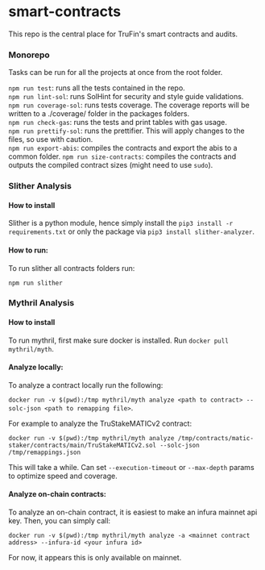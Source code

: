 # smart-contracts
This repo is the central place for TruFin's smart contracts and audits.

### Monorepo
Tasks can be run for all the projects at once from the root folder.

`npm run test`: runs all the tests contained in the repo.  
`npm run lint-sol`: runs SolHint for security and style guide validations.  
`npm run coverage-sol`: runs tests coverage. The coverage reports will be written to a ./coverage/ folder in the packages folders.  
`npm run check-gas`: runs the tests and print tables with gas usage.  
`npm run prettify-sol`: runs the prettifier. This will apply changes to the files, so use with caution.  
`npm run export-abis`: compiles the contracts and export the abis to a common folder.
`npm run size-contracts`: compiles the contracts and outputs the compiled contract sizes (might need to use `sudo`).

### Slither Analysis

#### How to install

Slither is a python module, hence simply install the `pip3 install -r requirements.txt` or only the package via `pip3 install slither-analyzer`.

#### How to run:

To run slither all contracts folders run: 

`npm run slither`


### Mythril Analysis

#### How to install

To run mythril, first make sure docker is installed. 
Run `docker pull mythril/myth`.

#### Analyze locally:

To analyze a contract locally run the following:

`docker run -v $(pwd):/tmp mythril/myth analyze <path to contract> --solc-json <path to remapping file>`. 

For example to analyze the TruStakeMATICv2 contract:

`docker run -v $(pwd):/tmp mythril/myth analyze /tmp/contracts/matic-staker/contracts/main/TruStakeMATICv2.sol --solc-json /tmp/remappings.json`

This will take a while. Can set `--execution-timeout` or `--max-depth` params to optimize speed and coverage.

#### Analyze on-chain contracts:

To analyze an on-chain contract, it is easiest to make an infura mainnet api key. Then, you can simply call:

`docker run -v $(pwd):/tmp mythril/myth analyze -a <mainnet contract address> --infura-id <your infura id>`

For now, it appears this is only available on mainnet. 
